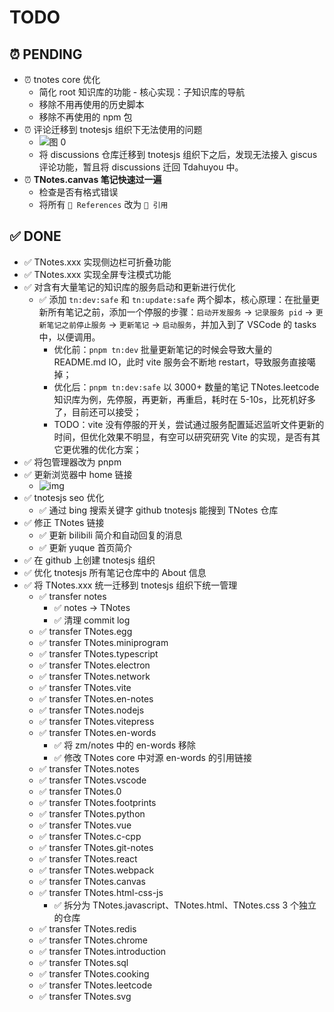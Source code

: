 # TODO

## ⏰ PENDING

- ⏰ tnotes core 优化
  - 简化 root 知识库的功能 - 核心实现：子知识库的导航
  - 移除不用再使用的历史脚本
  - 移除不再使用的 npm 包
- ⏰ 评论迁移到 tnotesjs 组织下无法使用的问题
  - ![图 0](https://cdn.jsdelivr.net/gh/tnotesjs/imgs@main/2025-09-06-21-48-54.png)
  - 将 discussions 仓库迁移到 tnotesjs 组织下之后，发现无法接入 giscus 评论功能，暂且将 discussions 迁回 Tdahuyou 中。
- ⏰ **TNotes.canvas 笔记快速过一遍**
  - 检查是否有格式错误
  - 将所有 `🔗 References` 改为 `🔗 引用`

## ✅ DONE

- ✅ TNotes.xxx 实现侧边栏可折叠功能
- ✅ TNotes.xxx 实现全屏专注模式功能
- ✅ 对含有大量笔记的知识库的服务启动和更新进行优化
  - ✅ 添加 `tn:dev:safe` 和 `tn:update:safe` 两个脚本，核心原理：在批量更新所有笔记之前，添加一个停服的步骤：`启动开发服务` -> `记录服务 pid` -> `更新笔记之前停止服务` -> `更新笔记` -> `启动服务`，并加入到了 VSCode 的 tasks 中，以便调用。
    - 优化前：`pnpm tn:dev` 批量更新笔记的时候会导致大量的 README.md IO，此时 vite 服务会不断地 restart，导致服务直接噶掉；
    - 优化后：`pnpm tn:dev:safe` 以 3000+ 数量的笔记 TNotes.leetcode 知识库为例，先停服，再更新，再重启，耗时在 5-10s，比死机好多了，目前还可以接受；
    - TODO：vite 没有停服的开关，尝试通过服务配置延迟监听文件更新的时间，但优化效果不明显，有空可以研究研究 Vite 的实现，是否有其它更优雅的优化方案；
- ✅ 将包管理器改为 pnpm
- ✅ 更新浏览器中 home 链接
  - ![img](https://cdn.jsdelivr.net/gh/tnotesjs/imgs@main/2025-09-07-07-26-42.png)
- ✅ tnotesjs seo 优化
  - ✅ 通过 bing 搜索关键字 github tnotesjs 能搜到 TNotes 仓库
- ✅ 修正 TNotes 链接
  - ✅ 更新 bilibili 简介和自动回复的消息
  - ✅ 更新 yuque 首页简介
- ✅ 在 github 上创建 tnotesjs 组织
- ✅ 优化 tnotesjs 所有笔记仓库中的 About 信息
- ✅ 将 TNotes.xxx 统一迁移到 tnotesjs 组织下统一管理
  - ✅ transfer notes
    - ✅ notes -> TNotes
    - ✅ 清理 commit log
  - ✅ transfer TNotes.egg
  - ✅ transfer TNotes.miniprogram
  - ✅ transfer TNotes.typescript
  - ✅ transfer TNotes.electron
  - ✅ transfer TNotes.network
  - ✅ transfer TNotes.vite
  - ✅ transfer TNotes.en-notes
  - ✅ transfer TNotes.nodejs
  - ✅ transfer TNotes.vitepress
  - ✅ transfer TNotes.en-words
    - ✅ 将 zm/notes 中的 en-words 移除
    - ✅ 修改 TNotes core 中对源 en-words 的引用链接
  - ✅ transfer TNotes.notes
  - ✅ transfer TNotes.vscode
  - ✅ transfer TNotes.0
  - ✅ transfer TNotes.footprints
  - ✅ transfer TNotes.python
  - ✅ transfer TNotes.vue
  - ✅ transfer TNotes.c-cpp
  - ✅ transfer TNotes.git-notes
  - ✅ transfer TNotes.react
  - ✅ transfer TNotes.webpack
  - ✅ transfer TNotes.canvas
  - ✅ transfer TNotes.html-css-js
    - ✅ 拆分为 TNotes.javascript、TNotes.html、TNotes.css 3 个独立的仓库
  - ✅ transfer TNotes.redis
  - ✅ transfer TNotes.chrome
  - ✅ transfer TNotes.introduction
  - ✅ transfer TNotes.sql
  - ✅ transfer TNotes.cooking
  - ✅ transfer TNotes.leetcode
  - ✅ transfer TNotes.svg

